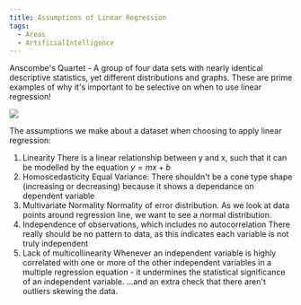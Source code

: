 ```yaml
---
title: Assumptions of Linear Regression
tags:
  - Areas
  - ArtificialIntelligence
---
```

Anscombe's Quartet - A group of four data sets with nearly identical descriptive statistics, yet different distributions and graphs. These are prime examples of why it's important to be selective on when to use linear regression!

![](https://matplotlib.org/stable/_images/sphx_glr_anscombe_001.png)
  
The assumptions we make about a dataset when choosing to apply linear regression:
1. Linearity
	There is a linear relationship between y and x, such that it can be modelled by the equation $y = mx+b$
2. Homoscedasticity
	Equal Variance: There shouldn't be a cone type shape (increasing or decreasing) because it shows a dependance on dependent variable
3. Multivariate Normality
	Normality of error distribution. As we look at data points around regression line, we want to see a normal distribution.
4. Independence of observations, which includes no autocorrelation
	There really should be no pattern to data, as this indicates each variable is not truly independent
5. Lack of multicollinearity
	Whenever an independent variable is highly correlated with one or more of the other independent variables in a multiple regression equation - it undermines the statistical significance of an independent variable.
...and an extra check that there aren't outliers skewing the data.
